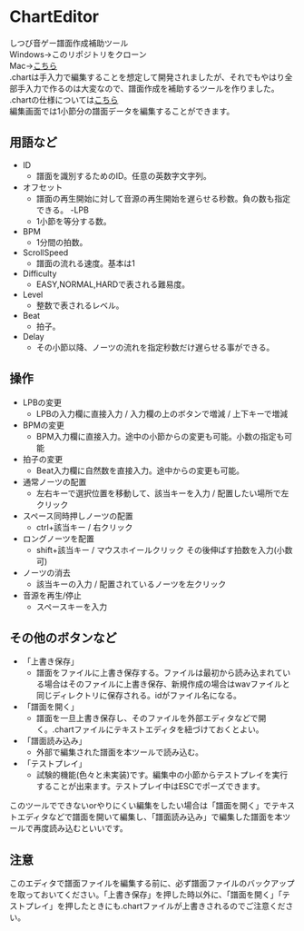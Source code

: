 # ChartEditor
しつび音ゲー譜面作成補助ツール  
Windows→このリポジトリをクローン  
Mac→[こちら](https://drive.google.com/drive/folders/1h4NkWfYNPcbn56fEwqFK5xSdvgPGSJMz?usp=sharing)  
.chartは手入力で編集することを想定して開発されましたが、それでもやはり全部手入力で作るのは大変なので、譜面作成を補助するツールを作りました。  
.chartの仕様については[こちら](./chart.md)  
編集画面では1小節分の譜面データを編集することができます。

## 用語など
- ID
    - 譜面を識別するためのID。任意の英数字文字列。
- オフセット	
    - 譜面の再生開始に対して音源の再生開始を遅らせる秒数。負の数も指定できる。
-LPB		
    - 1小節を等分する数。
- BPM		
    - 1分間の拍数。
- ScrollSpeed	
    - 譜面の流れる速度。基本は1
- Difficulty	
    - EASY,NORMAL,HARDで表される難易度。
- Level		
    - 整数で表されるレベル。
- Beat		
    - 拍子。
- Delay		
    - その小節以降、ノーツの流れを指定秒数だけ遅らせる事ができる。

## 操作
- LPBの変更			
    - LPBの入力欄に直接入力 / 入力欄の上のボタンで増減 / 上下キーで増減
- BPMの変更			
    - BPM入力欄に直接入力。途中の小節からの変更も可能。小数の指定も可能
- 拍子の変更			
    - Beat入力欄に自然数を直接入力。途中からの変更も可能。
- 通常ノーツの配置		
    - 左右キーで選択位置を移動して、該当キーを入力 / 配置したい場所で左クリック
- スペース同時押しノーツの配置	
    - ctrl+該当キー / 右クリック
- ロングノーツを配置		
    - shift+該当キー / マウスホイールクリック その後伸ばす拍数を入力(小数可)
- ノーツの消去			
    - 該当キーの入力 / 配置されているノーツを左クリック
- 音源を再生/停止		
    - スペースキーを入力

## その他のボタンなど
- 「上書き保存」		
    - 譜面をファイルに上書き保存する。ファイルは最初から読み込まれている場合はそのファイルに上書き保存、新規作成の場合はwavファイルと同じディレクトリに保存される。idがファイル名になる。
- 「譜面を開く」		
    - 譜面を一旦上書き保存し、そのファイルを外部エディタなどで開く。.chartファイルにテキストエディタを紐づけておくとよい。
- 「譜面読み込み」	
    - 外部で編集された譜面を本ツールで読み込む。
- 「テストプレイ」		
    - 試験的機能(色々と未実装)です。編集中の小節からテストプレイを実行することが出来ます。テストプレイ中はESCでポーズできます。

このツールでできないorやりにくい編集をしたい場合は「譜面を開く」でテキストエディタなどで譜面を開いて編集し、「譜面読み込み」で編集した譜面を本ツールで再度読み込むといいです。

## 注意
このエディタで譜面ファイルを編集する前に、必ず譜面ファイルのバックアップを取っておいてください。「上書き保存」を押した時以外に、「譜面を開く」「テストプレイ」を押したときにも.chartファイルが上書きされるのでご注意ください。
